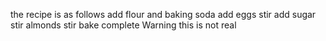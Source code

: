 the recipe is as follows
add flour and baking soda 
add eggs
stir
add sugar
stir
almonds 
stir
bake complete
Warning this is not real